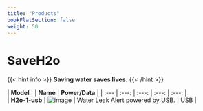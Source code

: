 ```yaml
---
title: "Products"
bookFlatSection: false
weight: 50
---
```

# SaveH2o

{{< hint info >}}
**Saving water saves lives.**
{{< /hint >}}

| **Model**     |       |  **Name** | **Power/Data**      |
| :---             |     :---:   |    :---:       |  :---:         |  :---:        |  
| **[H2o-1-usb](/docs/docs/products/h2o-1-usb/)**       | ![image](https://user-images.githubusercontent.com/86032/93818244-7cc2ea80-fc30-11ea-8982-0f46f460bebf.png)  |  Water Leak Alert powered by USB.      | USB        |


